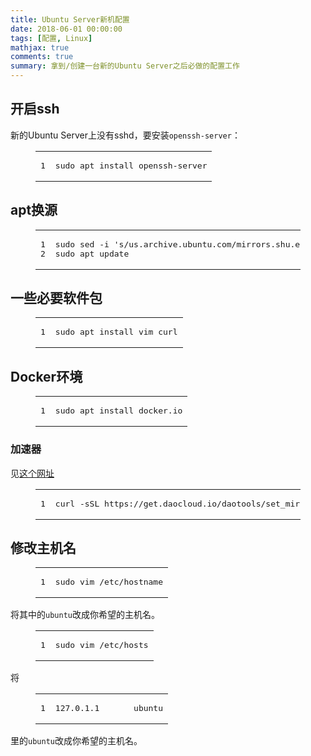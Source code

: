 ```yaml
---
title: Ubuntu Server新机配置
date: 2018-06-01 00:00:00
tags: [配置, Linux]
mathjax: true
comments: true
summary: 拿到/创建一台新的Ubuntu Server之后必做的配置工作
---
```

<h2 id="开启ssh"><a class="headerlink" href="#开启ssh" title="开启ssh"></a>开启ssh</h2><p>新的Ubuntu Server上没有sshd，要安装<code>openssh-server</code>：</p>
    <figure class="highlight shell"><table><tr><td class="gutter"><pre><span class="line">1</span><br/></pre></td><td class="code"><pre><span class="line">sudo apt install openssh-server</span><br/></pre></td></tr></table></figure>
<h2 id="apt换源"><a class="headerlink" href="#apt换源" title="apt换源"></a>apt换源</h2><figure class="highlight shell"><table><tr><td class="gutter"><pre><span class="line">1</span><br/><span class="line">2</span><br/></pre></td><td class="code"><pre><span class="line">sudo sed -i 's/us.archive.ubuntu.com/mirrors.shu.edu.cn/g' /etc/apt/sources.list</span><br/><span class="line">sudo apt update</span><br/></pre></td></tr></table></figure>
<h2 id="一些必要软件包"><a class="headerlink" href="#一些必要软件包" title="一些必要软件包"></a>一些必要软件包</h2><figure class="highlight shell"><table><tr><td class="gutter"><pre><span class="line">1</span><br/></pre></td><td class="code"><pre><span class="line">sudo apt install vim curl</span><br/></pre></td></tr></table></figure>
<h2 id="Docker环境"><a class="headerlink" href="#Docker环境" title="Docker环境"></a>Docker环境</h2><figure class="highlight shell"><table><tr><td class="gutter"><pre><span class="line">1</span><br/></pre></td><td class="code"><pre><span class="line">sudo apt install docker.io</span><br/></pre></td></tr></table></figure>
<h3 id="加速器"><a class="headerlink" href="#加速器" title="加速器"></a>加速器</h3><p>见<a href="https://www.daocloud.io/mirror#accelerator-doc" rel="noopener" target="_blank">这个网址</a></p>
<figure class="highlight shell"><table><tr><td class="gutter"><pre><span class="line">1</span><br/></pre></td><td class="code"><pre><span class="line">curl -sSL https://get.daocloud.io/daotools/set_mirror.sh | sh -s http://6b896b78.m.daocloud.io</span><br/></pre></td></tr></table></figure>
<h2 id="修改主机名"><a class="headerlink" href="#修改主机名" title="修改主机名"></a>修改主机名</h2><figure class="highlight shell"><table><tr><td class="gutter"><pre><span class="line">1</span><br/></pre></td><td class="code"><pre><span class="line">sudo vim /etc/hostname</span><br/></pre></td></tr></table></figure>
<p>将其中的<code>ubuntu</code>改成你希望的主机名。</p>
<figure class="highlight shell"><table><tr><td class="gutter"><pre><span class="line">1</span><br/></pre></td><td class="code"><pre><span class="line">sudo vim /etc/hosts</span><br/></pre></td></tr></table></figure>
<p>将</p>
<figure class="highlight plain"><table><tr><td class="gutter"><pre><span class="line">1</span><br/></pre></td><td class="code"><pre><span class="line">127.0.1.1       ubuntu</span><br/></pre></td></tr></table></figure>
<p>里的<code>ubuntu</code>改成你希望的主机名。</p>


